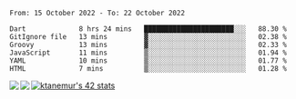 <!--START_SECTION:waka-->

```text
From: 15 October 2022 - To: 22 October 2022

Dart             8 hrs 24 mins   ██████████████████████░░░   88.30 %
GitIgnore file   13 mins         ▓░░░░░░░░░░░░░░░░░░░░░░░░   02.38 %
Groovy           13 mins         ▓░░░░░░░░░░░░░░░░░░░░░░░░   02.33 %
JavaScript       11 mins         ▒░░░░░░░░░░░░░░░░░░░░░░░░   01.94 %
YAML             10 mins         ▒░░░░░░░░░░░░░░░░░░░░░░░░   01.77 %
HTML             7 mins          ▒░░░░░░░░░░░░░░░░░░░░░░░░   01.28 %
```

<!--END_SECTION:waka-->
<a href="https://github.com/anuraghazra/github-readme-stats">
  <img align="left" src="https://github-readme-stats.vercel.app/api?username=Tanesan&count_private=true&show_icons=true" />
<img align="left" src="https://github-readme-stats.vercel.app/api/top-langs/?username=Tanesan" />
</a>

[![ktanemur's 42 stats](https://badge42.vercel.app/api/v2/cl1wslf6s002109l771rng2w8/stats?cursusId=21&coalitionId=62)](https://github.com/JaeSeoKim/badge42)
